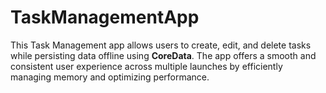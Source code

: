 # TaskManagementApp
This Task Management app allows users to create, edit, and delete tasks while persisting data offline using **CoreData**. The app offers a smooth and consistent user experience across multiple launches by efficiently managing memory and optimizing performance.
